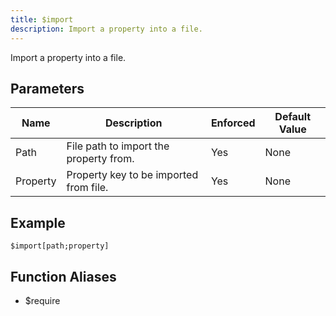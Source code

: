 ```yaml
---
title: $import
description: Import a property into a file.
---
```


Import a property into a file.
## Parameters
|   Name   |              Description               | Enforced | Default Value |
|----------|----------------------------------------|----------|---------------|
| Path     | File path to import the property from. | Yes      | None          |
| Property | Property key to be imported from file. | Yes      | None          |
## Example
```eats
$import[path;property]
```
## Function Aliases
- $require